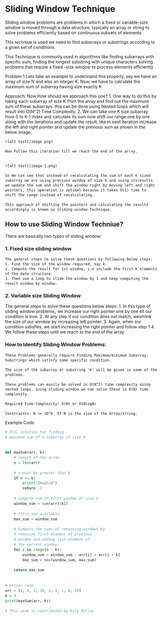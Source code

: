 # Sliding Window Technique

Sliding window problems are problems in which a fixed or variable-size window is moved through a data structure, typically an array or string to  solve problems efficiently based on continuous subsets of elements. 


This techniue is used we need to find subarrays or substrings according to a given set of conditions.

This Technique is commonly used in algorithms like finding subarrays with specific sum,
finding the longest substring with unique characters
solving problems that require a fixed -size window to process elements efficiently


Problem 1
    Lets take an example to understand this properly, say we have an array of size N and also an integer K. Now, we have to calculate the maximum sum of subarray having size exactly K

Approach:
    Now How should we approach this one?
    1. One way to do this by taking each subarray of size K from the array and find out the maximum sum of these subarrays. this can be done using Nested loops which will result into O(N^2) Time Complexity.
    2. We can take one K size subarray from 0 to K-1 index and calculate its sum now shift our range one by one along with the iterations and update the result, like in next iteration increase the left and right pointer and update the previous sum as shown in the below image:


    ![alt text](image.png)

    Now Follow this iteration till we reach the end of the array.


    ![alt text](image-1.png)

    So We can see that instead of recalculating the sum of each K sized subarray we are using previuos window of size K and using itsresults we update the sum and shift the window right by moving left and right pointers, this operation is optimal because it takes O(1) time to shift the range instead of recalculating.

    This approach of shifting the pointers and calculating the results accordingly is known as Sliding window Technique.


## How to use Sliding Window Techniue?

There are basically two types of sliding window:

### 1. Fixed size sliding window

    The general steps to solve these questions by following below steps:
    1. Find the size of the window required, say k.
    2. Compute the result for 1st window, i.e include the first K elements of the data structure.
    3. Then use a loop to slide the window by 1 and keep computing the result window by window.

### 2. Variable size Sliding Window

The general steps to solve these questions below steps:
    1. In this type of sliding window problems, we increase our right pointer one by one till our condition is true.
    2.  At any step if our condition does not match, weshrink the size of our window by increasing left pointer.
    3. Again, when our condition satisfies, we start increasing the right pointer and follow step 1
    4.  We follow these steps until we reach to the end of the array

### How to Identify Sliding Window Problems:

    These Problems generally require Finding Maximum/minimum Subarray, Substrings which satisfy some specific condition.

    The size of the subarray or substring 'K' will be given in some of the problems.

    These problems can easily be solved in O(N^2) time complexity using nested loops, using sliding window we can solve these in O(N) time complexity.

    Required Time Complexity: O(N) or O(NlogN)

    Constraints: N <= 10^6. If N is the size of the Array/string.

Example Code

```python
# O(n) solution for finding
# maximum sum of a subarray of size k


def maxSum(arr, k):
    # length of the array
    n = len(arr)

    # n must be greater than k
    if n <= k:
        print("Invalid")
        return -1

    # Compute sum of first window of size k
    window_sum = sum(arr[:k])

    # first sum available
    max_sum = window_sum

    # Compute the sums of remaining windows by
    # removing first element of previous
    # window and adding last element of
    # the current window.
    for i in range(n - k):
        window_sum = window_sum - arr[i] + arr[i + k]
        max_sum = max(window_sum, max_sum)

    return max_sum


# Driver code
arr = [1, 4, 2, 10, 2, 3, 1, 0, 20]
k = 4
print(maxSum(arr, k))

# This code is contributed by Kyle McClay


```
